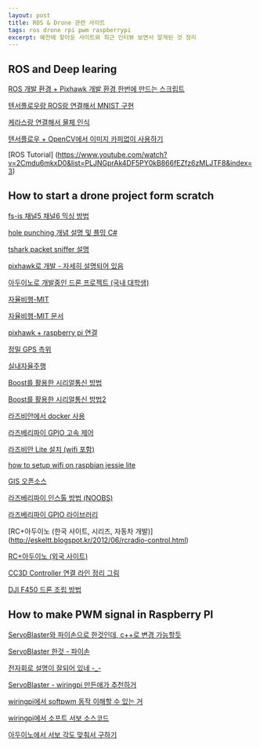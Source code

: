 ```yaml
--- 
layout: post  
title: ROS & Drone 관련 사이트      
tags: ros drone rpi pwm raspberrypi      
excerpt: 예전에 찾아둔 사이트와 최근 인터뷰 보면서 알게된 것 정리                       
---  
```

  
## ROS and Deep learing   
  
[ROS 개발 환경 + Pixhawk 개발 환경 한번에 만드는 스크립트](https://dev.px4.io/en/setup/dev_env_linux_ubuntu.html)  
  
[텐서플로우랑 ROS랑 연결해서 MNIST 구현](https://github.com/shunchan0677/Tensorflow_in_ROS)  
  
[케라스랑 연결해서 물체 인식](http://projectsfromtech.blogspot.ca/2017/10/visual-object-recognition-in-ros-using.html)  
  
[텐서플로우 + OpenCV에서 이미지 카피없이 사용하기](https://stackoverflow.com/questions/39379747/import-opencv-mat-into-c-tensorflow-without-copying)  
  
[ROS Tutorial]
(https://www.youtube.com/watch?v=2Cmdu6mkxD0&list=PLJNGprAk4DF5PY0kB866fEZfz6zMLJTF8&index=3)  
  
## How to start a drone project form scratch    
    
[fs-is 채널5 채널6 믹싱 방법](http://diydrones.com/forum/topics/setting-flight-mode-on-fly-sky-fs-t6)  
  
[hole punching 개념 설명 및 플밍 C#](http://www.sysnet.pe.kr/2/0/1226)  
  
[tshark packet sniffer 설명](https://www.youtube.com/watch?v=DWVIEVjBKJo)  
  
[pixhawk로 개발 - 자세히 설명되어 있음](http://blog.naver.com/sb1214/220389939185)  
  
[아두이노로 개발중인 드론 프로젝트 (국내 대학생)](http://blog.naver.com/yngneers)
  
[자율비행-MIT](http://www.csail.mit.edu/drone_flies_through_forest_at_30_mph)  
  
[자율비행-MIT 문서](http://groups.csail.mit.edu/robotics-center/public_papers/Barry16.pdf)  
  
[pixhawk + raspberry pi 연결](http://ardupilot.org/dev/docs/raspberry-pi-via-mavlink.html)  
  
[정밀 GPS 측위](http://docs.swiftnav.com/wiki/)  
  
[실내자율주행](http://techholic.co.kr/archives/48819)  
  
[Boost를 활용한 시리얼통신 방법](http://www.college-code.com/blog/wp-content/uploads/2008/11/boost_serial_port_demo.cpp)  
  
[Boost를 활용한 시리얼통신 방법2](https://gist.github.com/yoggy/3323808)  
  
[라즈비안에서 docker 사용](https://github.com/umiddelb/armhf/wiki/Get-Docker-up-and-running-on-the-RaspberryPi-(ARMv6)-in-four-steps-(Wheezy))  
  
[라즈베리파이 GPIO 고속 제어](http://arsviator.blogspot.kr/2015/09/gpio.html)  
  
[라즈비안 Lite 설치 (wifi 포함)](https://www.raspberrypi.org/documentation/installation/installing-images/mac.md)
  
[how to setup wifi on raspbian jessie lite](http://thepihut.com/blogs/raspberry-pi-tutorials/83502916-how-to-setup-wifi-on-raspbian-jessie-lite)  
  
[GIS 오픈소스](http://docs.qgis.org/2.8/en/docs/training_manual/basic_map/vector_data.html)
  
[라즈베리파이 인스톨 방법 (NOOBS)](https://www.raspberrypi.org/help/noobs-setup/)  
  
[라즈베리파이 GPIO 라이브러리](https://projects.drogon.net/raspberry-pi/wiringpi/)  
  
[RC+아두이노 (한국 사이트, 시리즈, 자동차 개발)]
(http://eskeltt.blogspot.kr/2012/06/rcradio-control.html)  
  
[RC+아두이노 (외국 사이트)](https://www.sparkfun.com/tutorials/348)

[CC3D Controller 연결 라인 정리 그림](https://www.google.co.kr/search?q=cc3d+fs-ia6&biw=1233&bih=572&source=lnms&tbm=isch&sa=X&ved=0ahUKEwifgeGfz63LAhUBEpQKHdf4DZsQ_AUIBigB&dpr=2#imgrc=RycU3JHjF43UlM%3A)  
  
[DJI F450 드론 조립 방법](https://eastskykang.wordpress.com/2015/04/10/build-my-own-quadcopter-with-apm-and-dji-f450-flame-wheel/)  
   
## How to make PWM signal in Raspberry PI  

[ServoBlaster와 파이손으로 한것인데, c++로 변경 가능할듯](http://raspberrypi-aa.github.io/session2/pwm-servo.html)  
  
[ServoBlaster 한것 - 파이손](http://cosmosjs.blog.me/220665844005)

[전자회로 설명이 잘되어 있네 -_-](http://yeobi27.tistory.com/entry/%EB%9D%BC%EC%A6%88%EB%B2%A0%EB%A6%AC%ED%8C%8C%EC%9D%B42-B-Mini-Servo-%EB%8F%8C%EB%A0%A4%EB%B3%B4%EA%B8%B0)  
  
[ServoBlaster - wiringpi 만든애가 추천하거](https://github.com/richardghirst/PiBits/tree/master/ServoBlaster)  
  
[wiringpi에서 softpwm 동작 이해할 수 있는 거](http://electronut.in/controlling-two-servos-with-hardware-pwm-on-the-raspberry-pi-model-a/)  
  
[wiringpi에서 소프트 서보 소스코드](https://github.com/WiringPi/WiringPi/blob/master/wiringPi/softServo.c)  
  
[아두이노에서 서보 각도 맞춰서 구하기](https://forum.pololu.com/t/controlling-servos-without-timers/6597)  